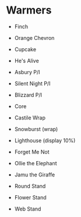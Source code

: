 
# Warmers

 - Finch
 - Orange Chevron
 - Cupcake
 - He's Alive
 - Asbury P/I
 - Silent Night P/I
 - Blizzard P/I
 - Core
 - Castile Wrap
 - Snowburst (wrap)
 - Lighthouse (display 10%)
 - Forget Me Not
 
 - Ollie the Elephant
 - Jamu the Giraffe
 - Round Stand
 - Flower Stand
 - Web Stand
